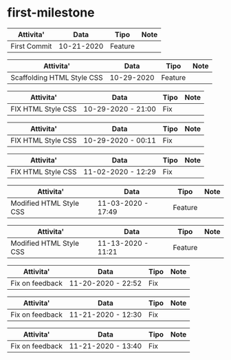 # first-milestone
| Attivita'| Data | Tipo | Note |
| -------- | ---- | ---- | ---- |
| First Commit | 10-21-2020 | Feature |

| Attivita'| Data | Tipo | Note |
| -------- | ---- | ---- | ---- |
| Scaffolding HTML Style CSS | 10-29-2020 | Feature |

| Attivita'| Data | Tipo | Note |
| -------- | ---- | ---- | ---- |
| FIX HTML Style CSS | 10-29-2020 - 21:00 | Fix |

| Attivita'| Data | Tipo | Note |
| -------- | ---- | ---- | ---- |
| FIX HTML Style CSS | 10-29-2020 - 00:11 | Fix |

| Attivita'| Data | Tipo | Note |
| -------- | ---- | ---- | ---- |
| FIX HTML Style CSS | 11-02-2020 - 12:29 | Fix |

| Attivita'| Data | Tipo | Note |
| -------- | ---- | ---- | ---- |
| Modified HTML Style CSS | 11-03-2020 - 17:49 | Feature |

| Attivita'| Data | Tipo | Note |
| -------- | ---- | ---- | ---- |
| Modified HTML Style CSS | 11-13-2020 - 11:21 | Feature |

| Attivita'| Data | Tipo | Note |
| -------- | ---- | ---- | ---- |
| Fix on feedback | 11-20-2020 - 22:52 | Fix |

| Attivita'| Data | Tipo | Note |
| -------- | ---- | ---- | ---- |
| Fix on feedback | 11-21-2020 - 12:30 | Fix |

| Attivita'| Data | Tipo | Note |
| -------- | ---- | ---- | ---- |
| Fix on feedback | 11-21-2020 - 13:40 | Fix |
